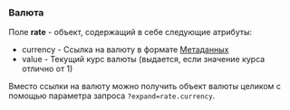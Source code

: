 ### Валюта
Поле **rate** - объект, содержащий в себе следующие атрибуты:

+ currency - Ссылка на валюту в формате [Метаданных](../#mojsklad-json-api-obschie-swedeniq-metadannye)
+ value - Текущий курс валюты (выдается, если значение курса отлично от 1)

Вместо ссылки на валюту можно получить объект валюты целиком с помощью параметра запроса `?expand=rate.currency`.
